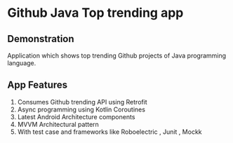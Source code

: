 # Github Java Top trending app

## Demonstration
Application which shows top trending Github projects of Java programming language.

## App Features
1. Consumes Github trending API using Retrofit
2. Async programming using Kotlin Coroutines
2. Latest Android Architecture components
3. MVVM Architectural pattern
4. With test case and frameworks like Roboelectric , Junit , Mockk 

